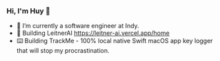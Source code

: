 ### Hi, I'm Huy 👋

- 🌱 I’m currently a software engineer at Indy.
- 🤖 Building LeitnerAI https://leitner-ai.vercel.app/home
- ⌨️ Building TrackMe - 100% local native Swift macOS app key logger that will stop my procrastination.